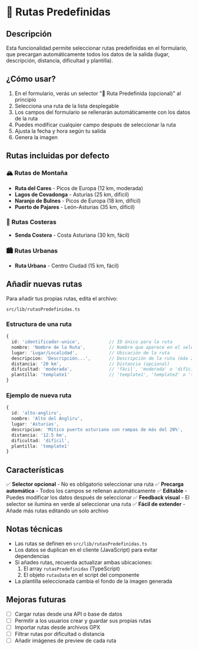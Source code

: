 # 🚴 Rutas Predefinidas

## Descripción

Esta funcionalidad permite seleccionar rutas predefinidas en el formulario, que precargan automáticamente todos los datos de la salida (lugar, descripción, distancia, dificultad y plantilla).

## ¿Cómo usar?

1. En el formulario, verás un selector "🚴 Ruta Predefinida (opcional)" al principio
2. Selecciona una ruta de la lista desplegable
3. Los campos del formulario se rellenarán automáticamente con los datos de la ruta
4. Puedes modificar cualquier campo después de seleccionar la ruta
5. Ajusta la fecha y hora según tu salida
6. Genera la imagen

## Rutas incluidas por defecto

### 🏔️ Rutas de Montaña
- **Ruta del Cares** - Picos de Europa (12 km, moderada)
- **Lagos de Covadonga** - Asturias (25 km, difícil)
- **Naranjo de Bulnes** - Picos de Europa (18 km, difícil)
- **Puerto de Pajares** - León-Asturias (35 km, difícil)

### 🌊 Rutas Costeras
- **Senda Costera** - Costa Asturiana (30 km, fácil)

### 🏙️ Rutas Urbanas
- **Ruta Urbana** - Centro Ciudad (15 km, fácil)

## Añadir nuevas rutas

Para añadir tus propias rutas, edita el archivo:

```
src/lib/rutasPredefinidas.ts
```

### Estructura de una ruta

```typescript
{
  id: 'identificador-unico',           // ID único para la ruta
  nombre: 'Nombre de la Ruta',         // Nombre que aparece en el selector
  lugar: 'Lugar/Localidad',            // Ubicación de la ruta
  descripcion: 'Descripción...',       // Descripción de la ruta (máx 200 caracteres)
  distancia: '20 km',                  // Distancia (opcional)
  dificultad: 'moderada',              // 'fácil', 'moderada' o 'difícil' (opcional)
  plantilla: 'template1'               // 'template1', 'template2' o 'template3' (opcional)
}
```

### Ejemplo de nueva ruta

```typescript
{
  id: 'alto-angliru',
  nombre: 'Alto del Angliru',
  lugar: 'Asturias',
  descripcion: 'Mítico puerto asturiano con rampas de más del 20%',
  distancia: '12.5 km',
  dificultad: 'difícil',
  plantilla: 'template1'
}
```

## Características

✅ **Selector opcional** - No es obligatorio seleccionar una ruta
✅ **Precarga automática** - Todos los campos se rellenan automáticamente
✅ **Editable** - Puedes modificar los datos después de seleccionar
✅ **Feedback visual** - El selector se ilumina en verde al seleccionar una ruta
✅ **Fácil de extender** - Añade más rutas editando un solo archivo

## Notas técnicas

- Las rutas se definen en `src/lib/rutasPredefinidas.ts`
- Los datos se duplican en el cliente (JavaScript) para evitar dependencias
- Si añades rutas, recuerda actualizar ambas ubicaciones:
  1. El array `rutasPredefinidas` (TypeScript)
  2. El objeto `rutasData` en el script del componente
- La plantilla seleccionada cambia el fondo de la imagen generada

## Mejoras futuras

- [ ] Cargar rutas desde una API o base de datos
- [ ] Permitir a los usuarios crear y guardar sus propias rutas
- [ ] Importar rutas desde archivos GPX
- [ ] Filtrar rutas por dificultad o distancia
- [ ] Añadir imágenes de preview de cada ruta
